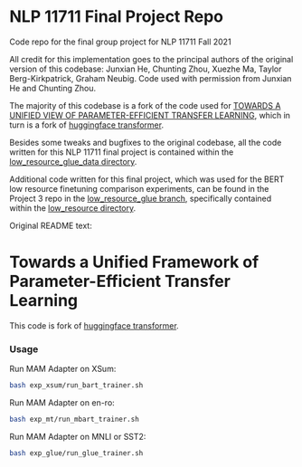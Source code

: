 # NLP 11711 Final Project Repo
Code repo for the final group project for NLP 11711 Fall 2021

All credit for this implementation goes to the principal authors of the original version of this codebase: Junxian He, Chunting Zhou, Xuezhe Ma, Taylor Berg-Kirkpatrick, Graham Neubig. Code used with permission from Junxian He and Chunting Zhou.

The majority of this codebase is a fork of the code used for [TOWARDS A UNIFIED VIEW OF PARAMETER-EFFICIENT TRANSFER LEARNING](https://arxiv.org/pdf/2110.04366.pdf), which in turn is a fork of [huggingface transformer](https://huggingface.co/transformers/).

Besides some tweaks and bugfixes to the original codebase, all the code written for this NLP 11711 final project is contained within the [low_resource_glue_data directory](https://github.com/jmusiel/efficient-tuning-code/tree/main/low_resource_glue_data).

Additional code written for this final project, which was used for the BERT low resource finetuning comparison experiments, can be found in the Project 3 repo in the [low_resource_glue branch](https://github.com/jmusiel/revisit-bert-finetuning/tree/low_resource_glue), specifically contained within the [low_resource directory](https://github.com/jmusiel/revisit-bert-finetuning/tree/low_resource_glue/low_resource).

Original README text:
# Towards a Unified Framework of Parameter-Efficient Transfer Learning
This code is fork of [huggingface transformer](https://huggingface.co/transformers/). 


### Usage

Run MAM Adapter on XSum:

```bash
bash exp_xsum/run_bart_trainer.sh
```



Run MAM Adapter on en-ro:

```bash
bash exp_mt/run_mbart_trainer.sh
```



Run MAM Adapter on MNLI or SST2:

```bash
bash exp_glue/run_glue_trainer.sh
```

